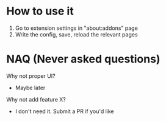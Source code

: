 # How to use it
1. Go to extension settings in "about:addons" page
2. Write the config, save, reload the relevant pages

# NAQ (Never asked questions)

Why not proper UI?
 - Maybe later

Why not add feature X?
 - I don't need it. Submit a PR if you'd like
